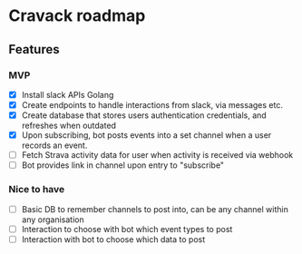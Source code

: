 # Cravack roadmap

## Features

### MVP
- [x] Install slack APIs Golang
- [x] Create endpoints to handle interactions from slack, via messages etc.
- [x] Create database that stores users authentication credentials, and refreshes when outdated
- [x] Upon subscribing, bot posts events into a set channel when a user records an event.
- [ ] Fetch Strava activity data for user when activity is received via webhook
- [ ] Bot provides link in channel upon entry to "subscribe"

### Nice to have
- [ ] Basic DB to remember channels to post into, can be any channel within any organisation
- [ ] Interaction to choose with bot which event types to post
- [ ] Interaction with bot to choose which data to post
